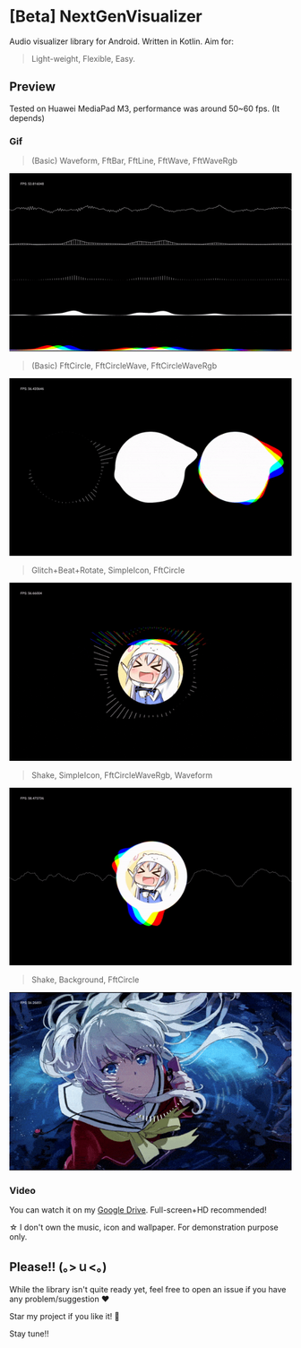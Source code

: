 # [Beta] NextGenVisualizer
Audio visualizer library for Android. Written in Kotlin. Aim for:
> Light-weight, Flexible, Easy.

## Preview
Tested on Huawei MediaPad M3, performance was around 50~60 fps. (It depends)
### Gif
> (Basic) Waveform, FftBar, FftLine, FftWave, FftWaveRgb

![](/preview/01.gif "")

> (Basic) FftCircle, FftCircleWave, FftCircleWaveRgb

![](/preview/02.gif "")

> Glitch+Beat+Rotate, SimpleIcon, FftCircle

![](/preview/03.gif "")

> Shake, SimpleIcon, FftCircleWaveRgb, Waveform

![](/preview/04.gif "")

> Shake, Background, FftCircle

![](/preview/05.gif "")

### Video
You can watch it on my [Google Drive](https://drive.google.com/open?id=1x6vJIhzd4OsF8EHsRRLp_WZzLGJSMkhp). Full-screen+HD recommended!

☆ I don't own the music, icon and wallpaper. For demonstration purpose only.

## Please!! (｡>ｕ<｡)
While the library isn't quite ready yet, feel free to open an issue if you have any problem/suggestion :heart:

Star my project if you like it! :star2:

Stay tune!!
